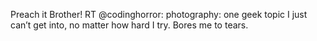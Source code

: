 <!--
id: 262941674
link: http://kevinisom.info/post/262941674/preach-it-brother-rt-codinghorror-photography
slug: preach-it-brother-rt-codinghorror-photography
date: Mon Nov 30 2009 16:09:14 GMT+1300 (NZDT)
raw: {"blog_name":"kevinisom","id":262941674,"post_url":"http://kevinisom.info/post/262941674/preach-it-brother-rt-codinghorror-photography","slug":"preach-it-brother-rt-codinghorror-photography","type":"text","date":"2009-11-30 03:09:14 GMT","timestamp":1259550554,"state":"published","format":"html","reblog_key":"vVkEBunS","tags":[],"short_url":"http://tmblr.co/Zw68YyFh2lg","highlighted":[],"feed_item":"http://twitter.com/kev_nz/statuses/6187597902","from_feed_id":"650289","note_count":0,"title":null,"body":"<p>Preach it Brother! RT @codinghorror: photography: one geek topic I just can&#8217;t get into, no matter how hard I try. Bores me to tears.</p>"}
publish: 2009-11-030
tags: 
title: null
-->


Preach it Brother! RT @codinghorror: photography: one geek topic I just
can’t get into, no matter how hard I try. Bores me to tears.


